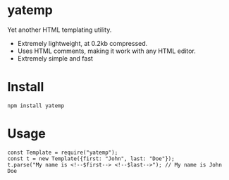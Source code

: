 # yatemp
Yet another HTML templating utility.
- Extremely lightweight, at 0.2kb compressed.
- Uses HTML comments, making it work with any HTML editor.
- Extremely simple and fast
# Install
```
npm install yatemp
```
# Usage
```
const Template = require("yatemp");
const t = new Template({first: "John", last: "Doe"});
t.parse("My name is <!--$first--> <!--$last-->"); // My name is John Doe
```
